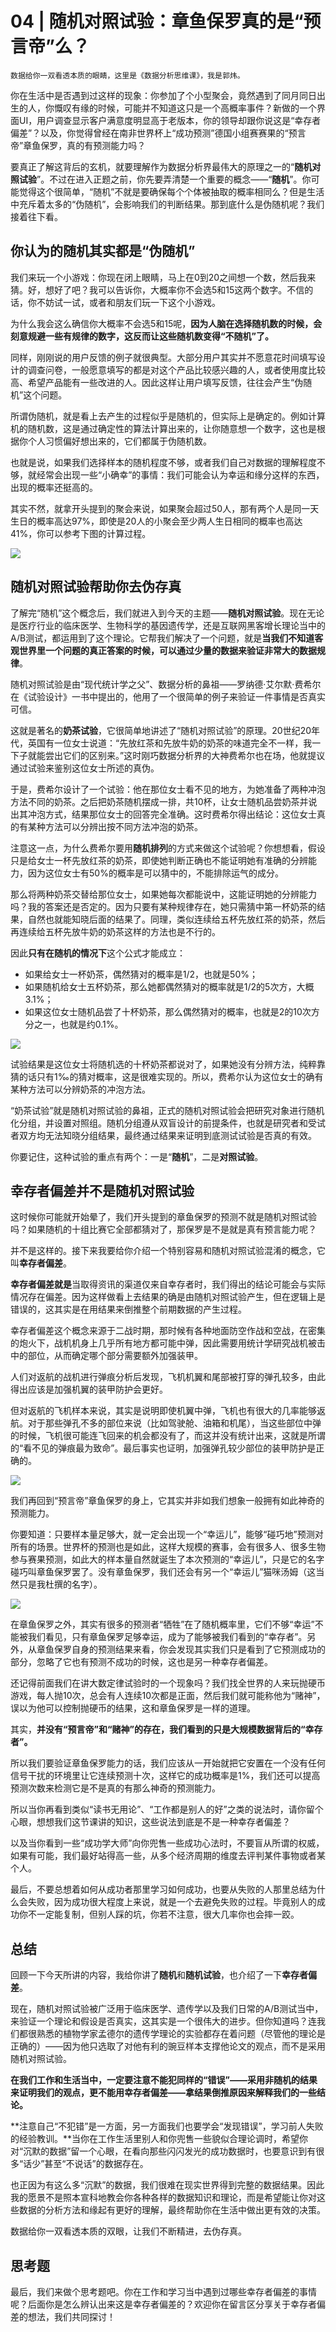 # 04 | 随机对照试验：章鱼保罗真的是“预言帝”么？

    数据给你一双看透本质的眼睛，这里是《数据分析思维课》，我是郭炜。

你在生活中是否遇到过这样的现象：你参加了个小型聚会，竟然遇到了同月同日出生的人，你慨叹有缘的时候，可能并不知道这只是一个高概率事件？新做的一个界面UI，用户调查显示客户满意度明显高于老版本，你的领导却跟你说这是“幸存者偏差”？以及，你觉得曾经在南非世界杯上“成功预测”德国小组赛赛果的“预言帝”章鱼保罗，真的有预测能力吗？

要真正了解这背后的玄机，就要理解作为数据分析界最伟大的原理之一的“**随机对照试验**”。不过在进入正题之前，你先要弄清楚一个重要的概念——“**随机**”。你可能觉得这个很简单，“随机”不就是要确保每个个体被抽取的概率相同么？但是生活中充斥着太多的“伪随机”，会影响我们的判断结果。那到底什么是伪随机呢？我们接着往下看。

## 你认为的随机其实都是“伪随机”

我们来玩一个小游戏：你现在闭上眼睛，马上在0到20之间想一个数，然后我来猜。好，想好了吧？我可以告诉你，大概率你不会选5和15这两个数字。不信的话，你不妨试一试，或者和朋友们玩一下这个小游戏。

为什么我会这么确信你大概率不会选5和15呢，**因为人脑在选择随机数的时候，会刻意规避一些有规律的数字，这反而让这些随机数变得“不随机”了。**

同样，刚刚说的用户反馈的例子就很典型。大部分用户其实并不愿意花时间填写设计的调查问卷，一般愿意填写的都是对这个产品比较感兴趣的人，或者使用度比较高、希望产品能有一些改进的人。因此这样让用户填写反馈，往往会产生“伪随机”这个问题。

所谓伪随机，就是看上去产生的过程似乎是随机的，但实际上是确定的。例如计算机的随机数，这是通过确定性的算法计算出来的，让你随意想一个数字，这也是根据你个人习惯偏好想出来的，它们都属于伪随机数。

也就是说，如果我们选择样本的随机程度不够，或者我们自己对数据的理解程度不够，就经常会出现一些“小确幸”的事情：我们可能会认为幸运和缘分这样的东西，出现的概率还挺高的。

其实不然，就拿开头提到的聚会来说，如果聚会超过50人，那有两个人是同一天生日的概率高达97%，即使是20人的小聚会至少两人生日相同的概率也高达41%，你可以参考下图的计算过程。

![](https://static001.geekbang.org/resource/image/2b/6d/2bc50dc468772d098499afb946d7d66d.jpg?wh=1484x1125)

## 随机对照试验帮助你去伪存真

了解完“随机”这个概念后，我们就进入到今天的主题——**随机对照试验**。现在无论是医疗行业的临床医学、生物科学的基因遗传学，还是互联网黑客增长理论当中的A/B测试，都运用到了这个理论。它帮我们解决了一个问题，就是**当我们不知道客观世界里一个问题的真正答案的时候，可以通过少量的数据来验证非常大的数据规律**。

随机对照试验是由“现代统计学之父”、数据分析的鼻祖——罗纳德·艾尔默·费希尔在《试验设计》一书中提出的，他用了一个很简单的例子来验证一件事情是否真实可信。

这就是著名的**奶茶试验**，它很简单地讲述了“随机对照试验”的原理。20世纪20年代，英国有一位女士说道：“先放红茶和先放牛奶的奶茶的味道完全不一样，我一下子就能尝出它们的区别来。”这时刚巧数据分析界的大神费希尔也在场，他就提议通过试验来鉴别这位女士所述的真伪。

于是，费希尔设计了一个试验：他在那位女士看不见的地方，为她准备了两种冲泡方法不同的奶茶。之后把奶茶随机摆成一排，共10杯，让女士随机品尝奶茶并说出其冲泡方式，结果那位女士的回答完全准确。这时费希尔得出结论：这位女士真的有某种方法可以分辨出按不同方法冲泡的奶茶。

注意这一点，为什么费希尔要用**随机排列**的方式来做这个试验呢？你想想看，假设只是给女士一杯先放红茶的奶茶，即使她判断正确也不能证明她有准确的分辨能力，因为这位女士有50%的概率是可以猜中的，不能排除运气的成分。

那么将两种奶茶交替给那位女士，如果她每次都能说中，这能证明她的分辨能力吗？我的答案还是否定的。因为只要有某种规律存在，她只需猜中第一杯奶茶的结果，自然也就能知晓后面的结果了。同理，类似连续给五杯先放红茶的奶茶，然后再连续给五杯先放牛奶的奶茶这样的方法也是不行的。

因此**只有在随机的情况下**这个公式才能成立：

*   如果给女士一杯奶茶，偶然猜对的概率是1/2，也就是50%；
*   如果随机给女士五杯奶茶，那么她都偶然猜对的概率就是1/2的5次方，大概3.1%；
*   如果这位女士随机品尝了十杯奶茶，那么偶然猜对的概率，也就是2的10次方分之一，也就是约0.1%。

![](https://static001.geekbang.org/resource/image/ed/b5/ed987d265b488ef323137c8bba84dbb5.jpg?wh=1738x1045)

试验结果是这位女士将随机选的十杯奶茶都说对了，如果她没有分辨方法，纯粹靠猜的话只有1‰的猜对概率，这是很难实现的。所以，费希尔认为这位女士的确有某种方法可以分辨奶茶的冲泡方法。

“奶茶试验”就是随机对照试验的鼻祖，正式的随机对照试验会把研究对象进行随机化分组，并设置对照组。随机分组遵从双盲设计的前提条件，也就是研究者和受试者双方均无法知晓分组结果，最终通过结果来证明到底测试试验是否真的有效。

你要记住，这种试验的重点有两个：一是“**随机**”，二是**对照试验**。

## 幸存者偏差并不是随机对照试验

这时候你可能就开始晕了，我们开头提到的章鱼保罗的预测不就是随机对照试验吗？如果随机的十组比赛它全部都猜对了，那保罗是不是就是真有预言能力呢？

并不是这样的。接下来我要给你介绍一个特别容易和随机对照试验混淆的概念，它叫**幸存者偏差**。

**幸存者偏差就是**当取得资讯的渠道仅来自幸存者时，我们得出的结论可能会与实际情况存在偏差。因为这样做看上去结果的确是由随机对照试验产生，但在逻辑上是错误的，这其实是在用结果来倒推整个前期数据的产生过程。

幸存者偏差这个概念来源于二战时期，那时候有各种地面防空作战和空战，在密集的炮火下，战机机身上几乎所有地方都可能中弹，因此需要用统计学研究战机被击中的部位，从而确定哪个部分需要额外加强装甲。

人们对返航的战机进行弹痕分析后发现，飞机机翼和尾部被打穿的弹孔较多，由此得出应该是加强机翼的装甲防护会更好。

但对返航的飞机样本来说，其实是说明即使机翼中弹，飞机也有很大的几率能够返航。对于那些弹孔不多的部位来说（比如驾驶舱、油箱和机尾），当这些部位中弹的时候，飞机很可能连飞回来的机会都没有了，而这并没有统计出来，这就是所谓的“看不见的弹痕最为致命”。最后事实也证明，加强弹孔较少部位的装甲防护是正确的。

![](https://static001.geekbang.org/resource/image/42/86/42245c9c240a3f5073cda82d51b5d786.png?wh=1142x640)

我们再回到“预言帝”章鱼保罗的身上，它其实并非如我们想象一般拥有如此神奇的预测能力。

你要知道：只要样本量足够大，就一定会出现一个“幸运儿”，能够“碰巧地”预测对所有的场景。世界杯的预测也是如此，这样大规模的赛事，会有很多人、很多生物参与赛果预测，如此大的样本量自然就诞生了本次预测的“幸运儿”，只是它的名字碰巧叫章鱼保罗罢了。没有章鱼保罗，我们还会有另一个“幸运儿”猫咪汤姆（这当然只是我杜撰的名字）。

![](https://static001.geekbang.org/resource/image/cf/c5/cf275562a24a3b3f27be0865334d9dc5.jpg?wh=1142x640)

在章鱼保罗之外，其实有很多的预测者“牺牲”在了随机概率里，它们不够“幸运”不能被我们看见，只有章鱼保罗足够幸运，成为了能够被我们看到的“幸存者”。另外，从章鱼保罗自身的预测结果来看，你会发现其实我们只是看到了它预测成功的部分，忽略了它也有预测不成功的时候，这也是另一种幸存者偏差。

还记得前面我们在讲大数定律试验时的一个现象吗？我们找全世界的人来玩抛硬币游戏，每人抛10次，总会有人连续10次都是正面，然后我们就可能称他为“赌神”，误以为他可以控制抛硬币的结果，这和章鱼保罗是一样的道理。

其实，**并没有“预言帝”和“赌神”的存在，我们看到的只是大规模数据背后的“幸存者”。**

所以我们要验证章鱼保罗能力的话，我们应该从一开始就把它安置在一个没有任何信号干扰的环境里让它连续预测十次，这样它的成功概率是1%，我们还可以提高预测次数来检测它是不是真的有那么神奇的预测能力。

所以当你再看到类似“读书无用论”、“工作都是别人的好”之类的说法时，请你留个心眼，想想我们这节课讲的知识，这些说法到底是不是一种幸存者偏差？

以及当你看到一些“成功学大师”向你兜售一些成功心法时，不要盲从所谓的权威，如果有可能，我们最好站得高一些，从多个经济周期的维度去评判某件事物或者某个人。

最后，不要总想着如何从成功者那里学习如何成功，也要从失败的人那里总结为什么会失败，因为成功很大程度上来说，就是一个去避免失败的过程。毕竟别人的成功你不一定能复制，但别人踩的坑，你若不注意，很大几率你也会摔一跤。

## 总结

回顾一下今天所讲的内容，我给你讲了**随机**和**随机试验**，也介绍了一下**幸存者偏差**。

现在，随机对照试验被广泛用于临床医学、遗传学以及我们日常的A/B测试当中，来验证一个理论和假设是否真实，这其实是一个很伟大的进步。但你知道吗？连我们都很熟悉的植物学家孟德尔的遗传学理论的实验都存在着问题（尽管他的理论是正确的）——因为他只选取了对他有利的豌豆样本支撑他论文的观点，而不是采用随机对照试验。

**在我们工作和生活当中，一定要注意不能犯同样的“错误”——采用非随机的结果来证明我们的观点，更不能用幸存者偏差——拿结果倒推原因来解释我们的一些结论。**

**注意自己“不犯错”是一方面，另一方面我们也要学会“发现错误”，学习前人失败的经验教训。**当你在工作生活里别人和你兜售一些貌似合理论调时，希望你对“沉默的数据”留一个心眼，在看向那些闪闪发光的成功数据时，也要意识到有很多“话少”甚至“不说话”的数据存在。

也正因为有这么多“沉默”的数据，我们很难在现实世界得到完整的数据结果。因此我的愿景不是照本宣科地教会你各种各样的数据知识和理论，而是希望能让你对这些数据的分析方法和缘起有更好的理解，最终帮助你在生活中做出更有效的决策。

数据给你一双看透本质的双眼，让我们不断精进，去伪存真。

## 思考题

最后，我们来做个思考题吧。你在工作和学习当中遇到过哪些幸存者偏差的事情呢？后面你是怎么辨认出来这是幸存者偏差的？欢迎你在留言区分享关于幸存者偏差的想法，我们共同探讨！
    